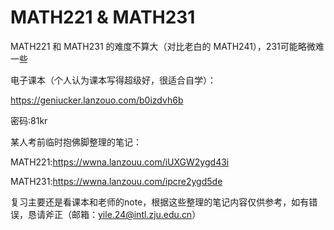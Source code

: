 # MATH221 & MATH231

MATH221 和 MATH231 的难度不算大（对比老白的 MATH241），231可能略微难一些  

电子课本（个人认为课本写得超级好，很适合自学）：

https://geniucker.lanzouo.com/b0izdvh6b

密码:81kr


某人考前临时抱佛脚整理的笔记：

MATH221:https://wwna.lanzouu.com/iUXGW2ygd43i

MATH231:https://wwna.lanzouu.com/ipcre2ygd5de

复习主要还是看课本和老师的note，根据这些整理的笔记内容仅供参考，如有错误，恳请斧正（邮箱：yile.24@intl.zju.edu.cn）
